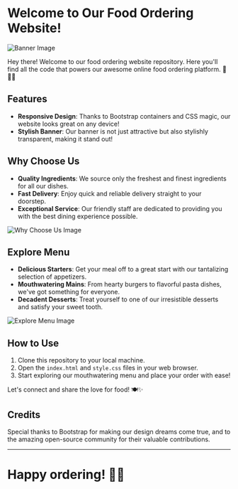 # Welcome to Our Food Ordering Website!

![Banner Image](https://res.cloudinary.com/ddxl5pws9/image/upload/v1707315041/Screenshot_45_hsauag.png)

Hey there! Welcome to our food ordering website repository. Here you'll find all the code that powers our awesome online food ordering platform. 🍔🌮🥗

## Features

- **Responsive Design**: Thanks to Bootstrap containers and CSS magic, our website looks great on any device!
- **Stylish Banner**: Our banner is not just attractive but also stylishly transparent, making it stand out!

## Why Choose Us

- **Quality Ingredients**: We source only the freshest and finest ingredients for all our dishes.
- **Fast Delivery**: Enjoy quick and reliable delivery straight to your doorstep.
- **Exceptional Service**: Our friendly staff are dedicated to providing you with the best dining experience possible.

![Why Choose Us Image](https://res.cloudinary.com/ddxl5pws9/image/upload/v1707489546/Screenshot_47_ttj1qa.png)

## Explore Menu

- **Delicious Starters**: Get your meal off to a great start with our tantalizing selection of appetizers.
- **Mouthwatering Mains**: From hearty burgers to flavorful pasta dishes, we've got something for everyone.
- **Decadent Desserts**: Treat yourself to one of our irresistible desserts and satisfy your sweet tooth.

![Explore Menu Image](https://res.cloudinary.com/ddxl5pws9/image/upload/v1707489760/Screenshot_48_l1kxct.png)

## How to Use

1. Clone this repository to your local machine.
2. Open the `index.html` and `style.css` files in your web browser.
3. Start exploring our mouthwatering menu and place your order with ease!

Let's connect and share the love for food! 🍽️✨

## Credits

Special thanks to Bootstrap for making our design dreams come true, and to the amazing open-source community for their valuable contributions.

---

# Happy ordering! 🛒🎉
